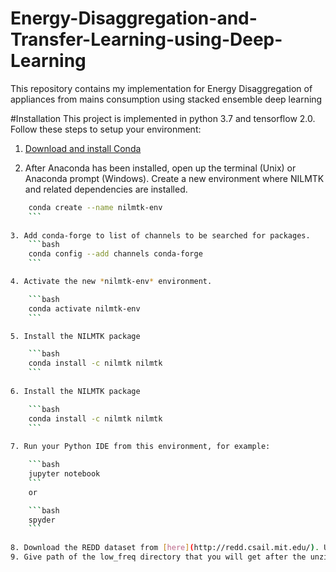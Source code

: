 # Energy-Disaggregation-and-Transfer-Learning-using-Deep-Learning
This repository contains my implementation for Energy Disaggregation of appliances from mains consumption using stacked ensemble deep learning

#Installation
This project is implemented in python 3.7 and tensorflow 2.0. Follow these steps to setup your environment:
1. [Download and install Conda](http://https://conda.io/projects/conda/en/latest/user-guide/install/index.html "Download and install Conda")

2. After Anaconda has been installed, open up the terminal (Unix) or Anaconda prompt (Windows).
Create a new environment where NILMTK and related dependencies are installed.
```bash
	conda create --name nilmtk-env 
	```
  
3. Add conda-forge to list of channels to be searched for packages.
	```bash
	conda config --add channels conda-forge
	```

4. Activate the new *nilmtk-env* environment.

	```bash
	conda activate nilmtk-env
	```

5. Install the NILMTK package

	```bash
	conda install -c nilmtk nilmtk
	```
  
6. Install the NILMTK package

	```bash
	conda install -c nilmtk nilmtk
	```
  
7. Run your Python IDE from this environment, for example:

	```bash
	jupyter notebook
	```
	or

	```bash
	spyder
	```
  
8. Download the REDD dataset from [here](http://redd.csail.mit.edu/). Unzip it in the same directory as RNN-example.ipynb.
9. Give path of the low_freq directory that you will get after the unzipping process above to the convert_redd function in the very first cell of notebook. Give appliance name that you want to run the disaggregation on and run the notebook. It might take some time to load data and convert into h5 format. After the notebook is run, you can see the actual vs predicted appliance consumption along with prediction metrics.
